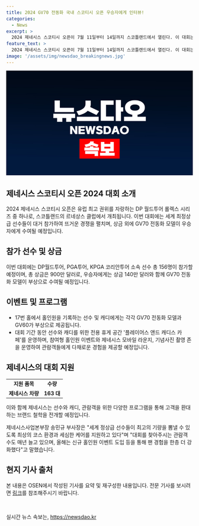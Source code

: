 ```yaml
---
title: 2024 GV70 전동화 국내 스코티시 오픈 우승자에게 인터뷰!
categories:
  - News
excerpt: >
  2024 제네시스 스코티시 오픈이 7월 11일부터 14일까지 스코틀랜드에서 열린다. 이 대회는 세계 최고 랭킹의 선수들이 참가하며, 우승자에게는 상금 외에 GV70 전동화 모델을 상으로 준비했다. 또한, 선수와 캐디를 위한 전용 휴게 공간과 다양한 이벤트를 통해 관람객들의 경기 관람과 브랜드 경험을 동시에 즐길 수 있게 할 계획이다. 제네시스는 세심한 케어를 통해 대회를 찾아오는 관람객 및 팬 경험을 강화하고 있다고 밝혔다.
feature_text: >
  2024 제네시스 스코티시 오픈이 7월 11일부터 14일까지 스코틀랜드에서 열린다. 이 대회는 세계 최고 랭킹의 선수들이 참가하며, 우승자에게는 상금 외에 GV70 전동화 모델을 상으로 준비했다. 또한, 선수와 캐디를 위한 전용 휴게 공간과 다양한 이벤트를 통해 관람객들의 경기 관람과 브랜드 경험을 동시에 즐길 수 있게 할 계획이다. 제네시스는 세심한 케어를 통해 대회를 찾아오는 관람객 및 팬 경험을 강화하고 있다고 밝혔다.
image: '/assets/img/newsdao_breakingnews.jpg'
---
```


<p><img src="/assets/img/newsdao_breakingnews.jpg" alt="firstkoreanews 속보" /></p>

<h2 data-ke-size="size26">제네시스 스코티시 오픈 2024 대회 소개</h2>

<p data-ke-size="size16">2024 제네시스 스코티시 오픈은 유럽 최고 권위를 자랑하는 DP 월드투어 롤렉스 시리즈 중 하나로, 스코틀랜드의 르네상스 클럽에서 개최됩니다. 이번 대회에는 세계 최정상급 선수들이 대거 참가하여 뜨거운 경쟁을 펼치며, 상금 외에 GV70 전동화 모델이 우승자에게 수여될 예정입니다.</p>

<h2 data-ke-size="size26">참가 선수 및 상금</h2>

<p data-ke-size="size16">이번 대회에는 DP월드투어, PGA투어, KPGA 코리안투어 소속 선수 총 156명이 참가할 예정이며, 총 상금은 900만 달러로, 우승자에게는 상금 140만 달러와 함께 GV70 전동화 모델이 부상으로 수여될 예정입니다.</p>

<h2 data-ke-size="size26">이벤트 및 프로그램</h2>

<ul>
  <li>17번 홀에서 홀인원을 기록하는 선수 및 캐디에게는 각각 GV70 전동화 모델과 GV60가 부상으로 제공됩니다.</li>
  <li>대회 기간 동안 선수와 캐디를 위한 전용 휴게 공간 '플레이어스 앤드 캐디스 카페'를 운영하며, 참여형 홀인원 이벤트와 제네시스 모바일 라운지, 기념사진 촬영 존을 운영하여 관람객들에게 다채로운 경험을 제공할 예정입니다.</li>
</ul>

<h2 data-ke-size="size26">제네시스의 대회 지원</h2>

<table>
  <tr>
    <td style="text-align: center; height: 17px;"><b>지원 품목</b></td>
    <td style="text-align: center; height: 17px;"><b>수량</b></td>
  </tr>
  <tr>
    <td style="text-align: center; height: 17px;"><b>제네시스 차량</b></td>
    <td style="text-align: center; height: 17px;"><b>163 대</b></td>
  </tr>
</table>

<p data-ke-size="size16">이와 함께 제네시스는 선수와 캐디, 관람객을 위한 다양한 프로그램을 통해 고객을 환대하는 브랜드 철학을 전개할 예정입니다.</p>

<p data-ke-size="size16">제네시스사업본부장 송민규 부사장은 "세계 정상급 선수들이 최고의 기량을 뽐낼 수 있도록 최상의 코스 환경과 세심한 케어를 지원하고 있다"며 "대회를 찾아주시는 관람객 수도 매년 늘고 있으며, 올해는 신규 홀인원 이벤트 도입 등을 통해 팬 경험을 한층 더 강화했다"고 말했습니다.</p>

<h2 data-ke-size="size26">현지 기사 출처</h2>

<p data-ke-size="size16">본 내용은 OSEN에서 작성된 기사를 요약 및 재구성한 내용입니다. 전문 기사를 보시려면 <a href='https://osen.mt.co.kr/article/G1111714471' target='_blank'>링크</a>를 참조해주시기 바랍니다.</p>

<p data-ke-size="size16">&nbsp;</p>
실시간 뉴스 속보는, <a href="https://newsdao.kr" rel="dofollow">https://newsdao.kr</a>


